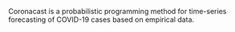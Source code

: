 Coronacast is a probabilistic programming method for time-series forecasting of COVID-19 cases based on empirical data. 